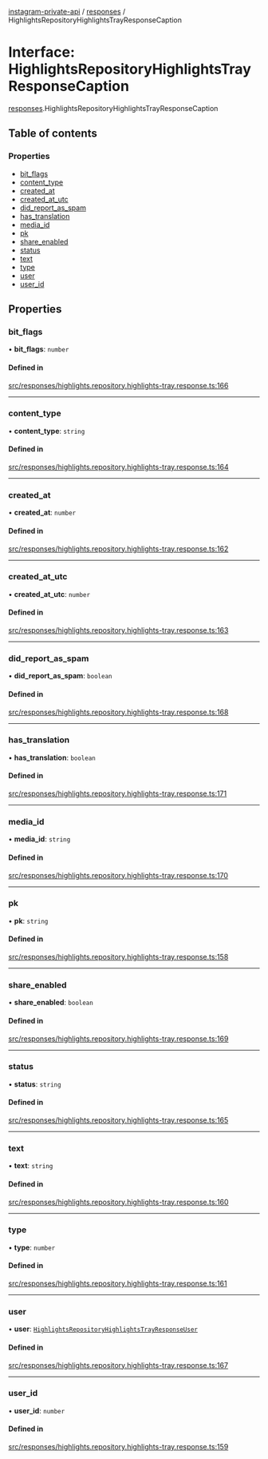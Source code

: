[instagram-private-api](../../README.md) / [responses](../../modules/responses.md) / HighlightsRepositoryHighlightsTrayResponseCaption

# Interface: HighlightsRepositoryHighlightsTrayResponseCaption

[responses](../../modules/responses.md).HighlightsRepositoryHighlightsTrayResponseCaption

## Table of contents

### Properties

- [bit\_flags](HighlightsRepositoryHighlightsTrayResponseCaption.md#bit_flags)
- [content\_type](HighlightsRepositoryHighlightsTrayResponseCaption.md#content_type)
- [created\_at](HighlightsRepositoryHighlightsTrayResponseCaption.md#created_at)
- [created\_at\_utc](HighlightsRepositoryHighlightsTrayResponseCaption.md#created_at_utc)
- [did\_report\_as\_spam](HighlightsRepositoryHighlightsTrayResponseCaption.md#did_report_as_spam)
- [has\_translation](HighlightsRepositoryHighlightsTrayResponseCaption.md#has_translation)
- [media\_id](HighlightsRepositoryHighlightsTrayResponseCaption.md#media_id)
- [pk](HighlightsRepositoryHighlightsTrayResponseCaption.md#pk)
- [share\_enabled](HighlightsRepositoryHighlightsTrayResponseCaption.md#share_enabled)
- [status](HighlightsRepositoryHighlightsTrayResponseCaption.md#status)
- [text](HighlightsRepositoryHighlightsTrayResponseCaption.md#text)
- [type](HighlightsRepositoryHighlightsTrayResponseCaption.md#type)
- [user](HighlightsRepositoryHighlightsTrayResponseCaption.md#user)
- [user\_id](HighlightsRepositoryHighlightsTrayResponseCaption.md#user_id)

## Properties

### bit\_flags

• **bit\_flags**: `number`

#### Defined in

[src/responses/highlights.repository.highlights-tray.response.ts:166](https://github.com/Nerixyz/instagram-private-api/blob/4971f34/src/responses/highlights.repository.highlights-tray.response.ts#L166)

___

### content\_type

• **content\_type**: `string`

#### Defined in

[src/responses/highlights.repository.highlights-tray.response.ts:164](https://github.com/Nerixyz/instagram-private-api/blob/4971f34/src/responses/highlights.repository.highlights-tray.response.ts#L164)

___

### created\_at

• **created\_at**: `number`

#### Defined in

[src/responses/highlights.repository.highlights-tray.response.ts:162](https://github.com/Nerixyz/instagram-private-api/blob/4971f34/src/responses/highlights.repository.highlights-tray.response.ts#L162)

___

### created\_at\_utc

• **created\_at\_utc**: `number`

#### Defined in

[src/responses/highlights.repository.highlights-tray.response.ts:163](https://github.com/Nerixyz/instagram-private-api/blob/4971f34/src/responses/highlights.repository.highlights-tray.response.ts#L163)

___

### did\_report\_as\_spam

• **did\_report\_as\_spam**: `boolean`

#### Defined in

[src/responses/highlights.repository.highlights-tray.response.ts:168](https://github.com/Nerixyz/instagram-private-api/blob/4971f34/src/responses/highlights.repository.highlights-tray.response.ts#L168)

___

### has\_translation

• **has\_translation**: `boolean`

#### Defined in

[src/responses/highlights.repository.highlights-tray.response.ts:171](https://github.com/Nerixyz/instagram-private-api/blob/4971f34/src/responses/highlights.repository.highlights-tray.response.ts#L171)

___

### media\_id

• **media\_id**: `string`

#### Defined in

[src/responses/highlights.repository.highlights-tray.response.ts:170](https://github.com/Nerixyz/instagram-private-api/blob/4971f34/src/responses/highlights.repository.highlights-tray.response.ts#L170)

___

### pk

• **pk**: `string`

#### Defined in

[src/responses/highlights.repository.highlights-tray.response.ts:158](https://github.com/Nerixyz/instagram-private-api/blob/4971f34/src/responses/highlights.repository.highlights-tray.response.ts#L158)

___

### share\_enabled

• **share\_enabled**: `boolean`

#### Defined in

[src/responses/highlights.repository.highlights-tray.response.ts:169](https://github.com/Nerixyz/instagram-private-api/blob/4971f34/src/responses/highlights.repository.highlights-tray.response.ts#L169)

___

### status

• **status**: `string`

#### Defined in

[src/responses/highlights.repository.highlights-tray.response.ts:165](https://github.com/Nerixyz/instagram-private-api/blob/4971f34/src/responses/highlights.repository.highlights-tray.response.ts#L165)

___

### text

• **text**: `string`

#### Defined in

[src/responses/highlights.repository.highlights-tray.response.ts:160](https://github.com/Nerixyz/instagram-private-api/blob/4971f34/src/responses/highlights.repository.highlights-tray.response.ts#L160)

___

### type

• **type**: `number`

#### Defined in

[src/responses/highlights.repository.highlights-tray.response.ts:161](https://github.com/Nerixyz/instagram-private-api/blob/4971f34/src/responses/highlights.repository.highlights-tray.response.ts#L161)

___

### user

• **user**: [`HighlightsRepositoryHighlightsTrayResponseUser`](HighlightsRepositoryHighlightsTrayResponseUser.md)

#### Defined in

[src/responses/highlights.repository.highlights-tray.response.ts:167](https://github.com/Nerixyz/instagram-private-api/blob/4971f34/src/responses/highlights.repository.highlights-tray.response.ts#L167)

___

### user\_id

• **user\_id**: `number`

#### Defined in

[src/responses/highlights.repository.highlights-tray.response.ts:159](https://github.com/Nerixyz/instagram-private-api/blob/4971f34/src/responses/highlights.repository.highlights-tray.response.ts#L159)
